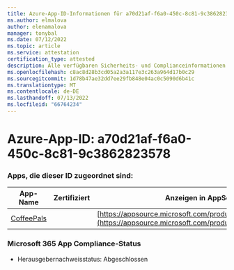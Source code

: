 ```yaml
---
title: Azure-App-ID-Informationen für a70d21af-f6a0-450c-8c81-9c3862823578
ms.author: elmalova
author: elenamalova
manager: tonybal
ms.date: 07/12/2022
ms.topic: article
ms.service: attestation
certification_type: attested
description: Alle verfügbaren Sicherheits- und Complianceinformationen für a70d21af-f6a0-450c-8c81-9c3862823578.
ms.openlocfilehash: c8ac8d28b3cd05a2a3a117e3c263a964d17b0c29
ms.sourcegitcommit: 1d78b47ae32dd7ee29fb848e04ac0c5090d6b41c
ms.translationtype: MT
ms.contentlocale: de-DE
ms.lasthandoff: 07/13/2022
ms.locfileid: "66764234"
---
```

# <a name="azure-app-id-a70d21af-f6a0-450c-8c81-9c3862823578"></a>Azure-App-ID: a70d21af-f6a0-450c-8c81-9c3862823578


### <a name="apps-associated-with-this-id"></a>Apps, die dieser ID zugeordnet sind:
| **App-Name** | **Zertifiziert** | **Anzeigen in AppSource** |
|--------------|---------------|-----------------------|
| [CoffeePals](../forward/WA200003040.md) |  | [https://appsource.microsoft.com/product/office/WA200003040](https://appsource.microsoft.com/product/office/WA200003040) |

### <a name="microsoft-365-app-compliance-status"></a>Microsoft 365 App Compliance-Status
- Herausgebernachweisstatus: Abgeschlossen
